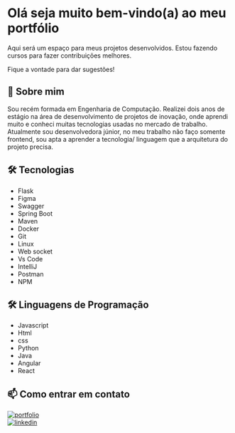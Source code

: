 # Olá seja muito bem-vindo(a) ao meu portfólio

Aqui será um espaço para meus projetos desenvolvidos.
Estou fazendo cursos para fazer contribuições melhores.

Fique a vontade para dar sugestões!

## 🚀 Sobre mim

Sou recém formada em Engenharia de Computação. Realizei dois anos de estágio na área de desenvolvimento de projetos de inovação, onde aprendi muito e conheci muitas tecnologias usadas no mercado de trabalho. 
Atualmente sou desenvolvedora júnior, no meu trabalho não faço somente frontend, sou apta a aprender a tecnologia/ linguagem que a arquitetura do projeto precisa.

## 🛠 Tecnologias

* Flask
* Figma
* Swagger
* Spring Boot
* Maven
* Docker
* Git
* Linux
* Web socket
* Vs Code
* IntelliJ
* Postman
* NPM

## 🛠 Linguagens de Programação

* Javascript 
* Html
* css
* Python
* Java
* Angular
* React 

## 📫 Como entrar em contato

[![portfolio](https://img.shields.io/badge/my_portfolio-000?style=for-the-badge&logo=ko-fi&logoColor=white)](https://github.com/anneefraank)  
[![linkedin](https://img.shields.io/badge/linkedin-0A66C2?style=for-the-badge&logo=linkedin&logoColor=white)](https://www.linkedin.com/in/anne-frank-marques-865082120)

